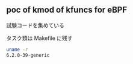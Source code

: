 poc of kmod of kfuncs for eBPF
----

試験コードを集めている

タスク類は Makefile に残す

```sh
uname -r
6.2.0-39-generic
```
